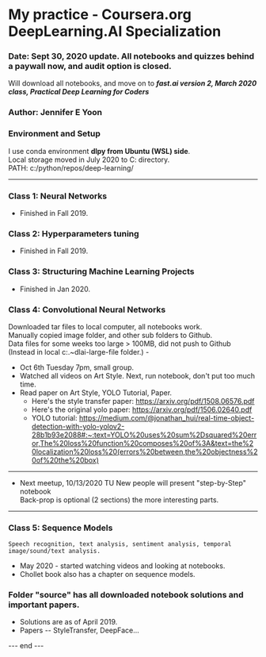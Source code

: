 # My practice - Coursera.org DeepLearning.AI Specialization  

### Date: Sept 30, 2020 update.  All notebooks and quizzes behind a paywall now, and audit option is closed.  
Will download all notebooks, and move on to 
***fast.ai version 2, March 2020 class, Practical Deep Learning for Coders***  

### Author: Jennifer E Yoon  

### Environment and Setup   
I use conda environment **dlpy from Ubuntu (WSL) side**.   
Local storage moved in July 2020 to C: directory.  
PATH: c:/python/repos/deep-learning/  

---  

### Class 1: Neural Networks  
  * Finished in Fall 2019.  
  
### Class 2: Hyperparameters tuning  
  * Finished in Fall 2019.  

### Class 3: Structuring Machine Learning Projects  
  * Finished in Jan 2020.

### Class 4: Convolutional Neural Networks 
  Downloaded tar files to local computer, all notebooks work.  
  Manually copied image folder, and other sub folders to Github.  
  Data files for some weeks too large > 100MB, did not push to Github  
  (Instead in local c:\.~dlai-large-file folder.)
    \-  
  * Oct 6th Tuesday 7pm,  small group.
  * Watched all videos on Art Style.  Next, run notebook, don't put too much time.  
  * Read paper on Art Style, YOLO Tutorial, Paper.  
    *   Here's the style transfer paper: https://arxiv.org/pdf/1508.06576.pdf
    *   Here's the original yolo paper: https://arxiv.org/pdf/1506.02640.pdf
    *   YOLO tutorial: https://medium.com/@jonathan_hui/real-time-object-detection-with-yolo-yolov2-28b1b93e2088#:~:text=YOLO%20uses%20sum%2Dsquared%20error,The%20loss%20function%20composes%20of%3A&text=the%20localization%20loss%20(errors%20between,the%20objectness%20of%20the%20box)

---  
 
  * Next meetup, 10/13/2020 TU 
    New people will present "step-by-Step" notebook  
    Back-prop is optional (2 sections) the more interesting parts. 

---  

### Class 5: Sequence Models  
    Speech recognition, text analysis, sentiment analysis, temporal image/sound/text analysis.  

  * May 2020 - started watching videos and looking at notebooks.  
  * Chollet book also has a chapter on sequence models.  

### Folder "source" has all downloaded notebook solutions and important papers.  
  * Solutions are as of April 2019. 
  * Papers -- StyleTransfer, DeepFace...  
    
--- end ---  
